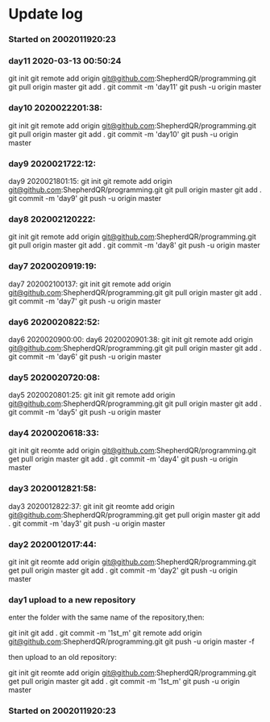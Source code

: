 <!--
 * @Author: Shepherd Qirong
 * @Date: 2020-01-19 21:44:17
 * @Github: https://github.com/ShepherdQR
 * @LastEditors: Shepherd Qirong
 * @LastEditTime: 2020-03-13 00:50:56
 * @Copyright (c) 2019--20xx Shepherd Qirong. All rights reserved.
 -->

# Update log
### Started on 2002011920:23


### day11 2020-03-13 00:50:24
git init
git remote add origin git@github.com:ShepherdQR/programming.git
git pull origin master
git add .
git commit -m 'day11'
git push -u origin master


### day10 2020022201:38:
git init
git remote add origin git@github.com:ShepherdQR/programming.git
git pull origin master
git add .
git commit -m 'day10'
git push -u origin master

### day9 2020021722:12:
day9 2020021801:15:
git init
git remote add origin git@github.com:ShepherdQR/programming.git
git pull origin master
git add .
git commit -m 'day9'
git push -u origin master

### day8 202002120222:
git init
git remote add origin git@github.com:ShepherdQR/programming.git
git pull origin master
git add .
git commit -m 'day8'
git push -u origin master

### day7 2020020919:19:
day7 202002100137:
git init
git remote add origin git@github.com:ShepherdQR/programming.git
git pull origin master
git add .
git commit -m 'day7'
git push -u origin master

### day6 2020020822:52:
day6 2020020900:00:
day6 2020020901:38:
git init
git remote add origin git@github.com:ShepherdQR/programming.git
git pull origin master
git add .
git commit -m 'day6'
git push -u origin master

### day5 2020020720:08:
day5 2020020801:25:
git init
git remote add origin git@github.com:ShepherdQR/programming.git
git pull origin master
git add .
git commit -m 'day5'
git push -u origin master

### day4 2020020618:33:
git init
git reomte add origin git@github.com:ShepherdQR/programming.git
get pull origin master
git add .
git commit -m 'day4'
git push -u origin master

### day3 2020012821:58:
day3 2020012822:37:
git init
git reomte add origin git@github.com:ShepherdQR/programming.git
get pull origin master
git add .
git commit -m 'day3'
git push -u origin master

### day2 2020012017:44:
git init
git reomte add origin git@github.com:ShepherdQR/programming.git
get pull origin master
git add .
git commit -m 'day2'
git push -u origin master

### day1 upload to a new repository
enter the folder with the same name of the repository,then:

git init
git add .
git commit -m '1st_m'
git remote add origin git@github.com:ShepherdQR/programming.git
git push -u origin master -f

then upload to an old repository:

git init
git reomte add origin git@github.com:ShepherdQR/programming.git
get pull origin master
git add .
git commit -m '1st_m'
git push -u origin master
### Started on 2002011920:23